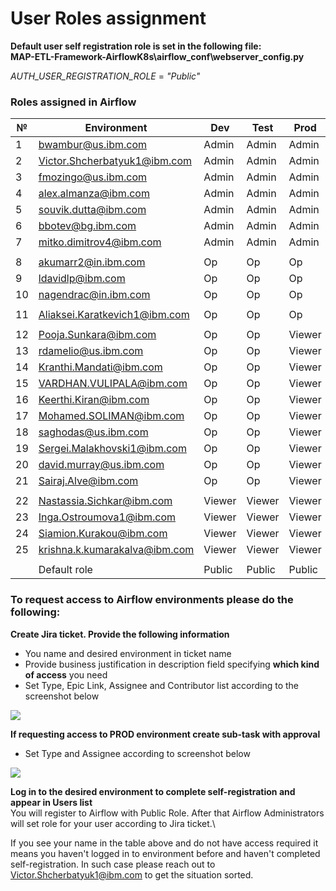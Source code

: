 # User Roles assignment

**Default user self registration role is set in the following file:**\
**MAP-ETL-Framework-AirflowK8s\airflow_conf\webserver_config.py**

_AUTH_USER_REGISTRATION_ROLE_ = _"Public"_

### Roles assigned in Airflow
| № | Environment |	Dev | Test | Prod |
| --- | --- | --- | --- | --- |
| 1 | bwambur@us.ibm.com | Admin | Admin | Admin |
| 2 | Victor.Shcherbatyuk1@ibm.com | Admin | Admin | Admin |
| 3 | fmozingo@us.ibm.com | Admin | Admin | Admin |
| 4 | alex.almanza@ibm.com | Admin | Admin | Admin |
| 5 | souvik.dutta@ibm.com | Admin | Admin | Admin |
| 6 | bbotev@bg.ibm.com | Admin | Admin | Admin |
| 7 | mitko.dimitrov4@ibm.com | Admin | Admin | Admin |
| | | | | |
| 8 | akumarr2@in.ibm.com | Op | Op | Op |
| 9 | ldavidlp@ibm.com | Op | Op | Op |
| 10 | nagendrac@in.ibm.com | Op | Op | Op |
| | | | | |
| 11 | Aliaksei.Karatkevich1@ibm.com | Op | Op | Op |
| | | | | |
| 12 | Pooja.Sunkara@ibm.com | Op | Op | Viewer | 
| 13 | rdamelio@us.ibm.com | Op | Op | Viewer |
| 14 | Kranthi.Mandati@ibm.com | Op | Op | Viewer |
| 15 | VARDHAN.VULIPALA@ibm.com | Op | Op | Viewer |
| 16 | Keerthi.Kiran@ibm.com | Op | Op | Viewer |
| 17 | Mohamed.SOLIMAN@ibm.com | Op | Op | Viewer |
| 18 | saghodas@us.ibm.com | Op | Op | Viewer |
| 19 | Sergei.Malakhovski1@ibm.com | Op | Op | Viewer |
| 20 | david.murray@us.ibm.com | Op | Op | Viewer |
| 21 | Sairaj.Alve@ibm.com | Op | Op | Viewer |
| | | | | |
| 22 | Nastassia.Sichkar@ibm.com | Viewer | Viewer | Viewer |
| 23 | Inga.Ostroumova1@ibm.com | Viewer | Viewer | Viewer |
| 24 | Siamion.Kurakou@ibm.com | Viewer | Viewer | Viewer |
| 25 | krishna.k.kumarakalva@ibm.com | Viewer | Viewer | Viewer |
| | | | | |
| | Default role | Public | Public | Public |

### To request access to Airflow environments please do the following:

**Create Jira ticket. Provide the following information**
- You name and desired environment in ticket name
- Provide business justification in description field specifying **which kind of access** you need
- Set Type, Epic Link, Assignee and Contributor list according to the screenshot below

<img src="https://github.ibm.com/CIO-MAP/MAP-ETL-Framework-AirflowK8s/blob/master/docs/pics/3_1.jpg">

**If requesting access to PROD environment create sub-task with approval**
- Set Type and Assignee according to screenshot below

<img src="https://github.ibm.com/CIO-MAP/MAP-ETL-Framework-AirflowK8s/blob/master/docs/pics/3_2.jpg">

**Log in to the desired environment to complete self-registration and appear in Users list**\
You will register to Airflow with Public Role. After that Airflow Administrators will set role for your user according to Jira ticket.\

If you see your name in the table above and do not have access required it means you haven't logged in to environment before and haven't completed self-registration. In such case please reach out to Victor.Shcherbatyuk1@ibm.com to get the situation sorted.